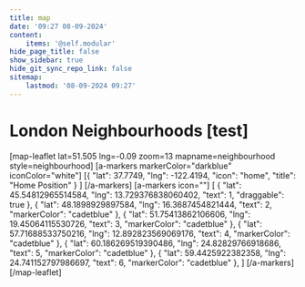 ```yaml
---
title: map
date: '09:27 08-09-2024'
content:
    items: '@self.modular'
hide_page_title: false
show_sidebar: true
hide_git_sync_repo_link: false
sitemap:
    lastmod: '08-09-2024 09:27'
---
```


# London Neighbourhoods [test]
[map-leaflet lat=51.505 lng=-0.09 zoom=13 mapname=neighbourhood style=neighbourhood]
[a-markers markerColor="darkblue"
iconColor="white"]
[{ "lat": 37.7749, "lng": -122.4194, "icon": "home", "title": "Home Position" } ]
[/a-markers]
[a-markers icon=""]
[
{ "lat": 45.54812965514584,  "lng": 13.729376838060402, "text": 1, "draggable": true  },
{ "lat":  48.1898929897584,  "lng": 16.3687454821444, "text": 2, "markerColor": "cadetblue" },
{ "lat":  51.75413862106606,  "lng": 19.45064115530726, "text": 3, "markerColor": "cadetblue" },
{ "lat":  57.71688533750216,  "lng": 12.892823569069176, "text": 4, "markerColor": "cadetblue" },
{ "lat":  60.186269519390486,  "lng": 24.82829766918686, "text": 5, "markerColor": "cadetblue" },
{ "lat":  59.4425922382358,  "lng": 24.741152797986697, "text": 6, "markerColor": "cadetblue" },
]
[/a-markers]
[/map-leaflet]